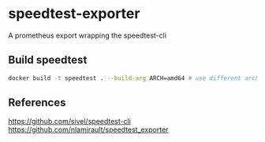 # speedtest-exporter
A prometheus export wrapping the speedtest-cli


## Build speedtest

```bash
docker build -t speedtest . --build-arg ARCH=amd64 # use different architecture 
```

## References

https://github.com/sivel/speedtest-cli
https://github.com/nlamirault/speedtest_exporter
